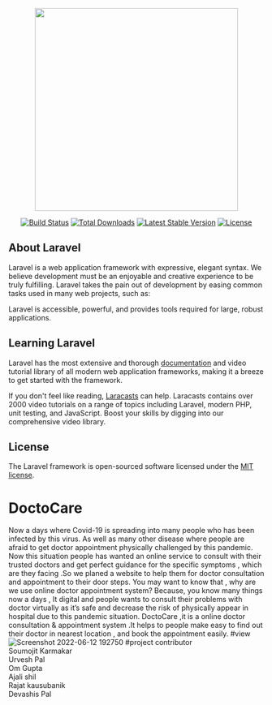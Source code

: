 <p align="center"><a href="https://laravel.com" target="_blank"><img src="https://raw.githubusercontent.com/laravel/art/master/logo-lockup/5%20SVG/2%20CMYK/1%20Full%20Color/laravel-logolockup-cmyk-red.svg" width="400"></a></p>

<p align="center">
<a href="https://travis-ci.org/laravel/framework"><img src="https://travis-ci.org/laravel/framework.svg" alt="Build Status"></a>
<a href="https://packagist.org/packages/laravel/framework"><img src="https://img.shields.io/packagist/dt/laravel/framework" alt="Total Downloads"></a>
<a href="https://packagist.org/packages/laravel/framework"><img src="https://img.shields.io/packagist/v/laravel/framework" alt="Latest Stable Version"></a>
<a href="https://packagist.org/packages/laravel/framework"><img src="https://img.shields.io/packagist/l/laravel/framework" alt="License"></a>
</p>

## About Laravel

Laravel is a web application framework with expressive, elegant syntax. We believe development must be an enjoyable and creative experience to be truly fulfilling. Laravel takes the pain out of development by easing common tasks used in many web projects, such as:

Laravel is accessible, powerful, and provides tools required for large, robust applications.

## Learning Laravel

Laravel has the most extensive and thorough [documentation](https://laravel.com/docs) and video tutorial library of all modern web application frameworks, making it a breeze to get started with the framework.

If you don't feel like reading, [Laracasts](https://laracasts.com) can help. Laracasts contains over 2000 video tutorials on a range of topics including Laravel, modern PHP, unit testing, and JavaScript. Boost your skills by digging into our comprehensive video library.




## License

The Laravel framework is open-sourced software licensed under the [MIT license](https://opensource.org/licenses/MIT).
# DoctoCare
Now a days where Covid-19 is spreading into many people who has been infected by this virus. As well as many other disease where people are afraid to get doctor appointment physically challenged by this pandemic. Now this situation people has wanted an online service to consult with their trusted doctors and get perfect guidance for the specific symptoms , which are they facing .So we planed a website to help them for doctor consultation and  appointment to their door steps. You may want to know that , why are we use online doctor appointment system?  Because, you know many things now a days , It digital and people wants to consult their problems with doctor virtually as it’s safe and decrease the risk of physically appear in hospital due to this pandemic situation. DoctoCare ,it is a online doctor consultation & appointment system .It helps to people make easy to find out their doctor in nearest location , and book the appointment easily.
#view
![Screenshot 2022-06-12 192750](https://user-images.githubusercontent.com/73100677/173237087-014e3010-442e-4f18-916d-a8bae4f2df27.png)
#project contributor<br>
Soumojit Karmakar<br>
Urvesh Pal<br>
Om Gupta<br>
Ajali shil<br>
Rajat kausubanik<br>
Devashis Pal<br>

             
